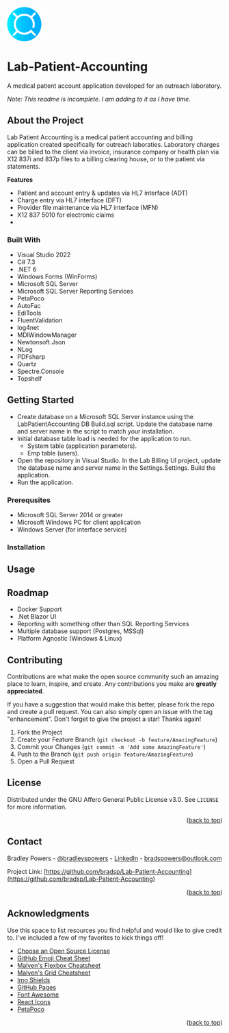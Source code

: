 <img src="Lab Billing UI/Resources/logoicon2.png" alt="Logo" width="80" height="80">

# Lab-Patient-Accounting
A medical patient account application developed for an outreach laboratory.

*Note: This readme is incomplete. I am adding to it as I have time.*

## About the Project
Lab Patient Accounting is a medical patient accounting and billing application created specifically for outreach laboraties. Laboratory charges can be billed to the client via invoice, insurance company or health plan via X12 837i and 837p files to a billing clearing house, or to the patient via statements.

**Features**

* Patient and account entry & updates via HL7 interface (ADT)
* Charge entry via HL7 interface (DFT)
* Provider file maintenance via HL7 interface (MFN)
* X12 837 5010 for electronic claims
* 

### Built With

* Visual Studio 2022
* C# 7.3
* .NET 6
* Windows Forms (WinForms)
* Microsoft SQL Server
* Microsoft SQL Server Reporting Services
* PetaPoco
* AutoFac
* EdiTools
* FluentValidation
* log4net
* MDIWindowManager
* Newtonsoft.Json
* NLog
* PDFsharp
* Quartz
* Spectre.Console
* Topshelf

## Getting Started

* Create database on a Microsoft SQL Server instance using the LabPatientAccounting DB Build.sql script. Update the database name and server name in the script to match your installation.
* Initial database table load is needed for the application to run.
  * System table (application parameters).
  * Emp table (users). 
* Open the repository in Visual Studio. In the Lab Billing UI project, update the database name and server name in the Settings.Settings. Build the application. 
* Run the application.

### Prerequsites

* Microsoft SQL Server 2014 or greater
* Microsoft Windows PC for client application
* Windows Server (for interface service)

### Installation




## Usage


## Roadmap
* Docker Support
* .Net Blazor UI
* Reporting with something other than SQL Reporting Services
* Multiple database support (Postgres, MSSql)
* Platform Agnostic (Windows & Linux)

## Contributing

Contributions are what make the open source community such an amazing place to learn, inspire, and create. Any contributions you make are **greatly appreciated**.

If you have a suggestion that would make this better, please fork the repo and create a pull request. You can also simply open an issue with the tag "enhancement".
Don't forget to give the project a star! Thanks again!

1. Fork the Project
2. Create your Feature Branch (`git checkout -b feature/AmazingFeature`)
3. Commit your Changes (`git commit -m 'Add some AmazingFeature'`)
4. Push to the Branch (`git push origin feature/AmazingFeature`)
5. Open a Pull Request

<!-- LICENSE -->
## License

Distributed under the GNU Affero General Public License v3.0. See `LICENSE` for more information.

<p align="right">(<a href="#readme-top">back to top</a>)</p>


<!-- CONTACT -->
## Contact

Bradley Powers - [@bradleyspowers](https://twitter.com/bradleyspowers) - [LinkedIn](https://www.linkedin.com/in/bradley-powers/) - bradspowers@outlook.com

Project Link: [https://github.com/bradsp/Lab-Patient-Accounting](https://github.com/bradsp/Lab-Patient-Accounting)

<p align="right">(<a href="#readme-top">back to top</a>)</p>


<!-- ACKNOWLEDGMENTS -->
## Acknowledgments

Use this space to list resources you find helpful and would like to give credit to. I've included a few of my favorites to kick things off!

* [Choose an Open Source License](https://choosealicense.com)
* [GitHub Emoji Cheat Sheet](https://www.webpagefx.com/tools/emoji-cheat-sheet)
* [Malven's Flexbox Cheatsheet](https://flexbox.malven.co/)
* [Malven's Grid Cheatsheet](https://grid.malven.co/)
* [Img Shields](https://shields.io)
* [GitHub Pages](https://pages.github.com)
* [Font Awesome](https://fontawesome.com)
* [React Icons](https://react-icons.github.io/react-icons/search)
* [PetaPoco](https://github.com/CollaboratingPlatypus/PetaPoco)

<p align="right">(<a href="#readme-top">back to top</a>)</p>

